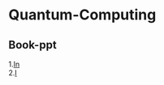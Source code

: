 # Quantum-Computing

## Book-ppt
1.[In](https://github.com/Xzore19/Quantum-Computing/blob/7a0d9d795b26aa173078618fa482f64c9401704f/Book-ppt/QC%20introduce.pptx)\
2.[I](./Book-ppt/QC%20introduce.pptx)

